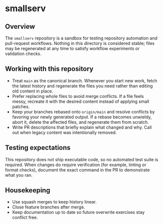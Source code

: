 # smallserv

## Overview
The `smallserv` repository is a sandbox for testing repository automation and
pull-request workflows. Nothing in this directory is considered stable; files
may be regenerated at any time to satisfy workflow experiments or validation
checks.

## Working with this repository
- Treat `main` as the canonical branch. Whenever you start new work, fetch the
  latest history and regenerate the files you need rather than editing old
  content in place.
- Prefer replacing whole files to avoid merge conflicts. If a file feels messy,
  recreate it with the desired content instead of applying small patches.
- Keep your branches rebased onto `origin/main` and resolve conflicts by
  favoring your newly generated output. If a rebase becomes unwieldy, abort it,
  delete the affected files, and regenerate them from scratch.
- Write PR descriptions that briefly explain what changed and why. Call out when
  legacy content was intentionally removed.

## Testing expectations
This repository does not ship executable code, so no automated test suite is
required. When changes do require verification (for example, linting or format
checks), document the exact command in the PR to demonstrate what you ran.

## Housekeeping
- Use squash merges to keep history linear.
- Close feature branches after merge.
- Keep documentation up to date so future overwrite exercises stay conflict
  free.
